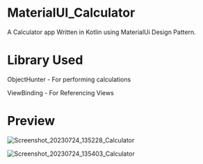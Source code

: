 # MaterialUI_Calculator

A Calculator app Written in Kotlin using MaterialUi Design Pattern.

# Library Used

ObjectHunter - For performing calculations

ViewBinding - For Referencing Views

# Preview


![Screenshot_20230724_135228_Calculator](https://github.com/rakshitkapoor/MaterialUI_Calculator/assets/75168728/51c16f1d-32dc-47a2-856a-61da325f6f7a)


![Screenshot_20230724_135403_Calculator](https://github.com/rakshitkapoor/MaterialUI_Calculator/assets/75168728/8f703150-b1ed-43b9-8b79-a3c910c7943b)

